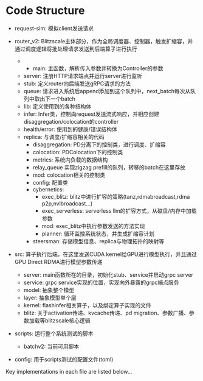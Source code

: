 # Code Structure
- request-sim: 模拟client发送请求
- router_v2: Blitzscale主体部分，作为全局调度器、控制器，触发扩缩容，并通过调度逻辑将批处理请求发送到后端算子进行执行
  - - main: 主函数，解析传入参数并转换为Controller的参数
  - server: 注册HTTP请求端点并运行server进行监听
  - stub: 定义router向后端发送gRPC请求的方法
  - queue: 请求进入系统后append添加到这个队列中，next_batch每次从队列中取出下一个batch
  - lib: 定义使用到的各种结构体
  - infer: Infer类，控制向request发送流式响应，并相应创建disaggregation/colocation的controller
  - health/error: 使用到的健康/错误结构体
  - replica: 与调度/扩缩容相关的代码
    - disaggregation: PD分离下的控制类，进行调度、扩缩容
    - colocation: PDColocation下的控制类
    - metrics: 系统内负载的数据结构
    - relay_queue 实现zigzag prefill的队列，转移的batch在这里存放
    - mod: colocation相关的控制类
    - config: 配置类
    - cybernetics:
      - exec_blitz: blitz中进行扩容的策略(tanz,rdmabroadcast,rdma p2p,nvlbroadcast...)
      - exec_serverless:  serverless llm的扩容方式，从磁盘/内存中加载参数
      - mod: exec_blitz中执行参数发送的方法实现
      - planner: 循环监控系统状态，并生成扩缩容计划
    - steersman: 存储模型信息、replica与物理拓扑的映射等
- src: 算子执行后端，在这里发送CUDA kernel给GPU进行模型执行，并且通过GPU Direct RDMA进行模型参数传递
  - server: main函数所在的目录，初始化stub、service并启动grpc server
  - service: grpc service实现的位置，实现向外暴露的grpc端点服务
  - model: 抽象整个模型
  - layer: 抽象模型单个层
  - kernel: flashinfer相关算子，以及绑定算子实现的文件
  - blitz: 关于activation传递、kvcache传递、pd migration、参数广播、参数加载等blitzscale核心逻辑
  
- scripts: 运行整个系统测试的脚本
  - batchv2: 当前可用脚本
- config: 用于scripts测试的配置文件(toml)


Key implementations in each file are listed below...